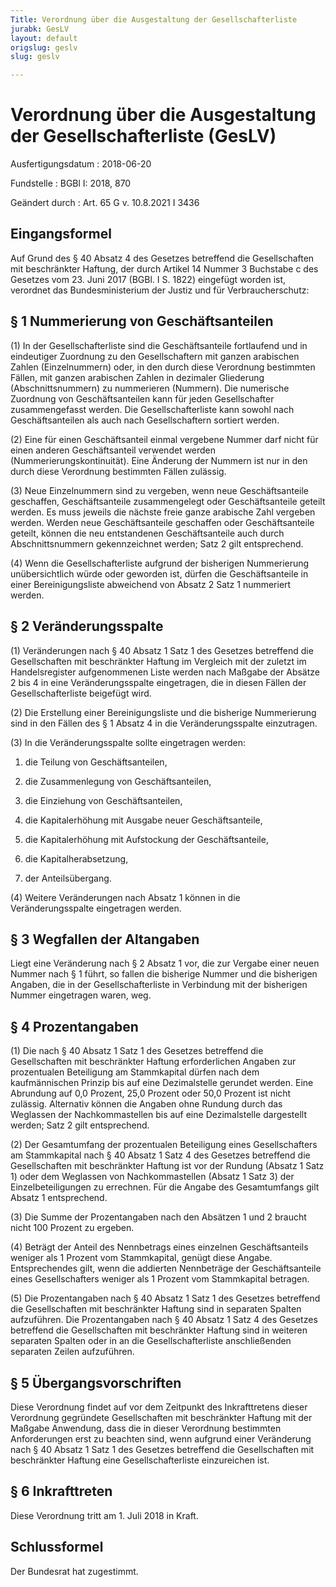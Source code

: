 ```yaml
---
Title: Verordnung über die Ausgestaltung der Gesellschafterliste
jurabk: GesLV
layout: default
origslug: geslv
slug: geslv

---
```


# Verordnung über die Ausgestaltung der Gesellschafterliste (GesLV)

Ausfertigungsdatum
:   2018-06-20

Fundstelle
:   BGBl I: 2018, 870

Geändert durch
:   Art. 65 G v. 10.8.2021 I 3436


## Eingangsformel

Auf Grund des § 40 Absatz 4 des Gesetzes betreffend die Gesellschaften mit beschränkter Haftung, der durch Artikel 14 Nummer 3 Buchstabe c des Gesetzes vom 23. Juni 2017 (BGBl. I S. 1822) eingefügt worden ist, verordnet das Bundesministerium der Justiz und für Verbraucherschutz:


## § 1 Nummerierung von Geschäftsanteilen

(1) In der Gesellschafterliste sind die Geschäftsanteile fortlaufend und in eindeutiger Zuordnung zu den Gesellschaftern mit ganzen arabischen Zahlen (Einzelnummern) oder, in den durch diese Verordnung bestimmten Fällen, mit ganzen arabischen Zahlen in dezimaler Gliederung (Abschnittsnummern) zu nummerieren (Nummern). Die numerische Zuordnung von Geschäftsanteilen kann für jeden Gesellschafter zusammengefasst werden. Die Gesellschafterliste kann sowohl nach Geschäftsanteilen als auch nach Gesellschaftern sortiert werden.

(2) Eine für einen Geschäftsanteil einmal vergebene Nummer darf nicht für einen anderen Geschäftsanteil verwendet werden (Nummerierungskontinuität). Eine Änderung der Nummern ist nur in den durch diese Verordnung bestimmten Fällen zulässig.

(3) Neue Einzelnummern sind zu vergeben, wenn neue Geschäftsanteile geschaffen, Geschäftsanteile zusammengelegt oder Geschäftsanteile geteilt werden. Es muss jeweils die nächste freie ganze arabische Zahl vergeben werden. Werden neue Geschäftsanteile geschaffen oder Geschäftsanteile geteilt, können die neu entstandenen Geschäftsanteile auch durch Abschnittsnummern gekennzeichnet werden; Satz 2 gilt entsprechend.

(4) Wenn die Gesellschafterliste aufgrund der bisherigen Nummerierung unübersichtlich würde oder geworden ist, dürfen die Geschäftsanteile in einer Bereinigungsliste abweichend von Absatz 2 Satz 1 nummeriert werden.


## § 2 Veränderungsspalte

(1) Veränderungen nach § 40 Absatz 1 Satz 1 des Gesetzes betreffend die Gesellschaften mit beschränkter Haftung im Vergleich mit der zuletzt im Handelsregister aufgenommenen Liste werden nach Maßgabe der Absätze 2 bis 4 in eine Veränderungsspalte eingetragen, die in diesen Fällen der Gesellschafterliste beigefügt wird.

(2) Die Erstellung einer Bereinigungsliste und die bisherige Nummerierung sind in den Fällen des § 1 Absatz 4 in die Veränderungsspalte einzutragen.

(3) In die Veränderungsspalte sollte eingetragen werden:

1.  die Teilung von Geschäftsanteilen,


2.  die Zusammenlegung von Geschäftsanteilen,


3.  die Einziehung von Geschäftsanteilen,


4.  die Kapitalerhöhung mit Ausgabe neuer Geschäftsanteile,


5.  die Kapitalerhöhung mit Aufstockung der Geschäftsanteile,


6.  die Kapitalherabsetzung,


7.  der Anteilsübergang.




(4) Weitere Veränderungen nach Absatz 1 können in die Veränderungsspalte eingetragen werden.


## § 3 Wegfallen der Altangaben

Liegt eine Veränderung nach § 2 Absatz 1 vor, die zur Vergabe einer neuen Nummer nach § 1 führt, so fallen die bisherige Nummer und die bisherigen Angaben, die in der Gesellschafterliste in Verbindung mit der bisherigen Nummer eingetragen waren, weg.


## § 4 Prozentangaben

(1) Die nach § 40 Absatz 1 Satz 1 des Gesetzes betreffend die Gesellschaften mit beschränkter Haftung erforderlichen Angaben zur prozentualen Beteiligung am Stammkapital dürfen nach dem kaufmännischen Prinzip bis auf eine Dezimalstelle gerundet werden. Eine Abrundung auf 0,0 Prozent, 25,0 Prozent oder 50,0 Prozent ist nicht zulässig. Alternativ können die Angaben ohne Rundung durch das Weglassen der Nachkommastellen bis auf eine Dezimalstelle dargestellt werden; Satz 2 gilt entsprechend.

(2) Der Gesamtumfang der prozentualen Beteiligung eines Gesellschafters am Stammkapital nach § 40 Absatz 1 Satz 4 des Gesetzes betreffend die Gesellschaften mit beschränkter Haftung ist vor der Rundung (Absatz 1 Satz 1) oder dem Weglassen von Nachkommastellen (Absatz 1 Satz 3) der Einzelbeteiligungen zu errechnen. Für die Angabe des Gesamtumfangs gilt Absatz 1 entsprechend.

(3) Die Summe der Prozentangaben nach den Absätzen 1 und 2 braucht nicht 100 Prozent zu ergeben.

(4) Beträgt der Anteil des Nennbetrags eines einzelnen Geschäftsanteils weniger als 1 Prozent vom Stammkapital, genügt diese Angabe. Entsprechendes gilt, wenn die addierten Nennbeträge der Geschäftsanteile eines Gesellschafters weniger als 1 Prozent vom Stammkapital betragen.

(5) Die Prozentangaben nach § 40 Absatz 1 Satz 1 des Gesetzes betreffend die Gesellschaften mit beschränkter Haftung sind in separaten Spalten aufzuführen. Die Prozentangaben nach § 40 Absatz 1 Satz 4 des Gesetzes betreffend die Gesellschaften mit beschränkter Haftung sind in weiteren separaten Spalten oder in an die Gesellschafterliste anschließenden separaten Zeilen aufzuführen.


## § 5 Übergangsvorschriften

Diese Verordnung findet auf vor dem Zeitpunkt des Inkrafttretens dieser Verordnung gegründete Gesellschaften mit beschränkter Haftung mit der Maßgabe Anwendung, dass die in dieser Verordnung bestimmten Anforderungen erst zu beachten sind, wenn aufgrund einer Veränderung nach § 40 Absatz 1 Satz 1 des Gesetzes betreffend die Gesellschaften mit beschränkter Haftung eine Gesellschafterliste einzureichen ist.


## § 6 Inkrafttreten

Diese Verordnung tritt am 1. Juli 2018 in Kraft.


## Schlussformel

Der Bundesrat hat zugestimmt.

